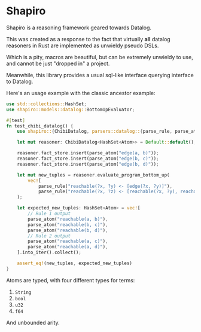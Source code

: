 # Shapiro

Shapiro is a reasoning framework geared towards Datalog.

This was created as a response to the fact that virtually **all** datalog reasoners in Rust are implemented as unwieldy pseudo
DSLs.

Which is a pity, macros are beautiful, but can be extremely unwieldy to use, and cannot be just "dropped in" a project.

Meanwhile, this library provides a usual sql-like interface querying interface to Datalog.

Here's an usage example with the classic ancestor example:

```rust
use std::collections::HashSet;
use shapiro::models::datalog::BottomUpEvaluator;

#[test]
fn test_chibi_datalog() {
    use shapiro::{ChibiDatalog, parsers::datalog::{parse_rule, parse_atom}, models::datalog::Atom};

    let mut reasoner: ChibiDatalog<HashSet<Atom>> = Default::default();

    reasoner.fact_store.insert(parse_atom("edge(a, b)"));
    reasoner.fact_store.insert(parse_atom("edge(b, c)"));
    reasoner.fact_store.insert(parse_atom("edge(b, d)"));

    let mut new_tuples = reasoner.evaluate_program_bottom_up(
        vec![
            parse_rule("reachable(?x, ?y) <- [edge(?x, ?y)]"),
            parse_rule("reachable(?x, ?z) <- [reachable(?x, ?y), reachable(?y, ?z)]")]
    );

    let expected_new_tuples: HashSet<Atom> = vec![
        // Rule 1 output
        parse_atom("reachable(a, b)"),
        parse_atom("reachable(b, c)"),
        parse_atom("reachable(b, d)"),
        // Rule 2 output
        parse_atom("reachable(a, c)"),
        parse_atom("reachable(a, d)"),
    ].into_iter().collect();

    assert_eq!(new_tuples, expected_new_tuples)
}
```

Atoms are typed, with four different types for terms:

1. `String`
2. `bool`
3. `u32`
4. `f64`

And unbounded arity.